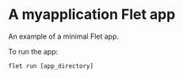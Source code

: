 # A myapplication Flet app

An example of a minimal Flet app.

To run the app:

```
flet run [app_directory]
```